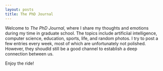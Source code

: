 ```yaml
---
layout: posts
title: The PhD Journal
---
```


Welcome to *The PhD Journal*, where I share my thoughts and emotions during my time in graduate school. The topics include artificiial intelligence, computer science, education, sports, life, and random photos. I try to post a few entries every week, most of which are unfortunately not polished. However, they shoudld still be a good channel to establish a deep connection between us.

Enjoy the ride!